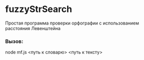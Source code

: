 # fuzzyStrSearch
Простая программа проверки орфографии с использованием расстояния Левенштейна
### Вызов: 
  node mf.js <путь к словарю> <путь к тексту>
